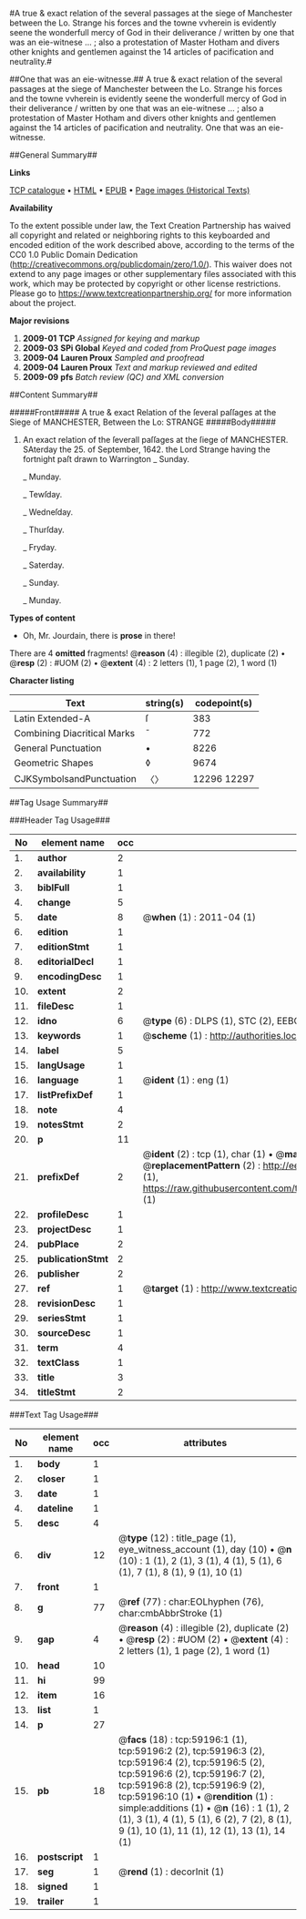 #A true & exact relation of the several passages at the siege of Manchester between the Lo. Strange his forces and the towne vvherein is evidently seene the wonderfull mercy of God in their deliverance / written by one that was an eie-witnese ... ; also a protestation of Master Hotham and divers other knights and gentlemen against the 14 articles of pacification and neutrality.#

##One that was an eie-witnesse.##
A true & exact relation of the several passages at the siege of Manchester between the Lo. Strange his forces and the towne vvherein is evidently seene the wonderfull mercy of God in their deliverance / written by one that was an eie-witnese ... ; also a protestation of Master Hotham and divers other knights and gentlemen against the 14 articles of pacification and neutrality.
One that was an eie-witnesse.

##General Summary##

**Links**

[TCP catalogue](http://www.ota.ox.ac.uk/tcp/)  • 
[HTML](http://tei.it.ox.ac.uk/tcp/Texts-HTML/free/A63/A63378.html)  • 
[EPUB](http://tei.it.ox.ac.uk/tcp/Texts-EPUB/free/A63/A63378.epub) • 
[Page images (Historical Texts)](https://historicaltexts.jisc.ac.uk/eebo-12303771e)

**Availability**

To the extent possible under law, the Text Creation Partnership has waived all copyright and related or neighboring rights to this keyboarded and encoded edition of the work described above, according to the terms of the CC0 1.0 Public Domain Dedication (http://creativecommons.org/publicdomain/zero/1.0/). This waiver does not extend to any page images or other supplementary files associated with this work, which may be protected by copyright or other license restrictions. Please go to https://www.textcreationpartnership.org/ for more information about the project.

**Major revisions**

1. __2009-01__ __TCP__ *Assigned for keying and markup*
1. __2009-03__ __SPi Global__ *Keyed and coded from ProQuest page images*
1. __2009-04__ __Lauren Proux__ *Sampled and proofread*
1. __2009-04__ __Lauren Proux__ *Text and markup reviewed and edited*
1. __2009-09__ __pfs__ *Batch review (QC) and XML conversion*

##Content Summary##

#####Front#####
A true & exact Relation of the ſeveral paſſages at the Siege of MANCHESTER, Between the Lo: STRANGE 
#####Body#####

1. An exact relation of the ſeverall paſſages at the ſiege of MANCHESTER.
SAterday the 25. of September, 1642. the Lord Strange having the fortnight paſt drawn to Warrington 
    _ Sunday.

    _ Munday.

    _ Tewſday.

    _ Wedneſday.

    _ Thurſday.

    _ Fryday.

    _ Saterday.

    _ Sunday.

    _ Munday.

**Types of content**

  * Oh, Mr. Jourdain, there is **prose** in there!

There are 4 **omitted** fragments! 
 @__reason__ (4) : illegible (2), duplicate (2)  •  @__resp__ (2) : #UOM (2)  •  @__extent__ (4) : 2 letters (1), 1 page (2), 1 word (1)

**Character listing**


|Text|string(s)|codepoint(s)|
|---|---|---|
|Latin Extended-A|ſ|383|
|Combining             Diacritical Marks|̄|772|
|General Punctuation|•|8226|
|Geometric Shapes|◊|9674|
|CJKSymbolsandPunctuation|〈〉|12296 12297|

##Tag Usage Summary##

###Header Tag Usage###

|No|element name|occ|attributes|
|---|---|---|---|
|1.|__author__|2||
|2.|__availability__|1||
|3.|__biblFull__|1||
|4.|__change__|5||
|5.|__date__|8| @__when__ (1) : 2011-04 (1)|
|6.|__edition__|1||
|7.|__editionStmt__|1||
|8.|__editorialDecl__|1||
|9.|__encodingDesc__|1||
|10.|__extent__|2||
|11.|__fileDesc__|1||
|12.|__idno__|6| @__type__ (6) : DLPS (1), STC (2), EEBO-CITATION (1), OCLC (1), VID (1)|
|13.|__keywords__|1| @__scheme__ (1) : http://authorities.loc.gov/ (1)|
|14.|__label__|5||
|15.|__langUsage__|1||
|16.|__language__|1| @__ident__ (1) : eng (1)|
|17.|__listPrefixDef__|1||
|18.|__note__|4||
|19.|__notesStmt__|2||
|20.|__p__|11||
|21.|__prefixDef__|2| @__ident__ (2) : tcp (1), char (1)  •  @__matchPattern__ (2) : ([0-9\-]+):([0-9IVX]+) (1), (.+) (1)  •  @__replacementPattern__ (2) : http://eebo.chadwyck.com/downloadtiff?vid=$1&page=$2 (1), https://raw.githubusercontent.com/textcreationpartnership/Texts/master/tcpchars.xml#$1 (1)|
|22.|__profileDesc__|1||
|23.|__projectDesc__|1||
|24.|__pubPlace__|2||
|25.|__publicationStmt__|2||
|26.|__publisher__|2||
|27.|__ref__|1| @__target__ (1) : http://www.textcreationpartnership.org/docs/. (1)|
|28.|__revisionDesc__|1||
|29.|__seriesStmt__|1||
|30.|__sourceDesc__|1||
|31.|__term__|4||
|32.|__textClass__|1||
|33.|__title__|3||
|34.|__titleStmt__|2||


###Text Tag Usage###

|No|element name|occ|attributes|
|---|---|---|---|
|1.|__body__|1||
|2.|__closer__|1||
|3.|__date__|1||
|4.|__dateline__|1||
|5.|__desc__|4||
|6.|__div__|12| @__type__ (12) : title_page (1), eye_witness_account (1), day (10)  •  @__n__ (10) : 1 (1), 2 (1), 3 (1), 4 (1), 5 (1), 6 (1), 7 (1), 8 (1), 9 (1), 10 (1)|
|7.|__front__|1||
|8.|__g__|77| @__ref__ (77) : char:EOLhyphen (76), char:cmbAbbrStroke (1)|
|9.|__gap__|4| @__reason__ (4) : illegible (2), duplicate (2)  •  @__resp__ (2) : #UOM (2)  •  @__extent__ (4) : 2 letters (1), 1 page (2), 1 word (1)|
|10.|__head__|10||
|11.|__hi__|99||
|12.|__item__|16||
|13.|__list__|1||
|14.|__p__|27||
|15.|__pb__|18| @__facs__ (18) : tcp:59196:1 (1), tcp:59196:2 (2), tcp:59196:3 (2), tcp:59196:4 (2), tcp:59196:5 (2), tcp:59196:6 (2), tcp:59196:7 (2), tcp:59196:8 (2), tcp:59196:9 (2), tcp:59196:10 (1)  •  @__rendition__ (1) : simple:additions (1)  •  @__n__ (16) : 1 (1), 2 (1), 3 (1), 4 (1), 5 (1), 6 (2), 7 (2), 8 (1), 9 (1), 10 (1), 11 (1), 12 (1), 13 (1), 14 (1)|
|16.|__postscript__|1||
|17.|__seg__|1| @__rend__ (1) : decorInit (1)|
|18.|__signed__|1||
|19.|__trailer__|1||
